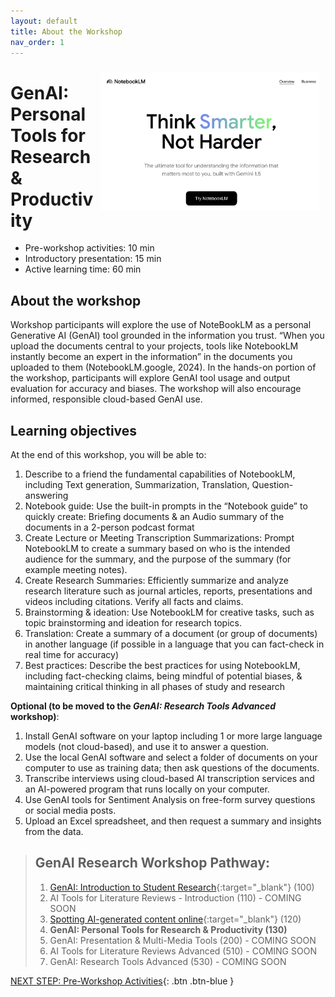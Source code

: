 ```yaml
---
layout: default
title: About the Workshop 
nav_order: 1
---
```

<img src="images/5-notebooklm-try.png" style="float:right;width:350px;padding:10px;" alt="Decorative">

# GenAI: Personal Tools for Research & Productivity

- Pre-workshop activities: 10 min 
- Introductory presentation: 15 min
- Active learning time: 60 min

## About the workshop 
Workshop participants will explore the use of NoteBookLM as a personal Generative AI (GenAI) tool grounded in the information you trust. “When you upload the documents central to your projects, tools like NotebookLM instantly become an expert in the information” in the documents you uploaded to them (NotebookLM.google, 2024). In the hands-on portion of the workshop, participants will explore GenAI tool usage and output evaluation for accuracy and biases. The workshop will also encourage informed, responsible cloud-based GenAI use.

## Learning objectives

At the end of this workshop, you will be able to:

1. Describe to a friend the fundamental capabilities of NotebookLM, including Text generation, Summarization, Translation, Question-answering
2. Notebook guide: Use the built-in prompts in the  “Notebook guide” to quickly create: Briefing documents & an Audio summary of the documents in a 2-person podcast format
3. Create Lecture or Meeting Transcription Summarizations: Prompt NotebookLM to create a summary based on who is the intended audience for the summary, and the purpose of the summary (for example meeting notes).
4. Create Research Summaries: Efficiently summarize and analyze research literature such as journal articles, reports, presentations and videos including citations. Verify all facts and claims.
5. Brainstorming & ideation: Use NotebookLM for creative tasks, such as topic brainstorming and ideation for research topics.
6. Translation: Create a summary of a document (or group of documents) in another language (if possible in a language that you can fact-check in real time for accuracy)
8. Best practices: Describe the best practices for using NotebookLM, including fact-checking claims, being mindful of potential biases, & maintaining critical thinking in all phases of study and research

**Optional (to be moved to the _GenAI: Research Tools Advanced_ workshop)**:

1. Install GenAI software on your laptop including 1 or more large language models (not cloud-based), and use it to answer a question.
2. Use the local GenAI software and select a folder of documents on your computer to use as training data; then ask questions of the documents.
3. Transcribe interviews using cloud-based AI transcription services and an AI-powered program that runs locally on your computer.
4. Use GenAI tools for Sentiment Analysis on free-form survey questions or social media posts.
5. Upload an Excel spreadsheet, and then request a summary and insights from the data.

> ## GenAI Research Workshop Pathway:
> 
> 1. [GenAI: Introduction to Student Research](https://lib.uvic.ca/gen-ai){:target="_blank"} (100)
> 2. AI Tools for Literature Reviews - Introduction (110) - COMING SOON
> 3. [Spotting AI-generated content online](https://libguides.uvic.ca/fakenews/what-is-fake-news){:target="_blank"} (120)
> 4. **GenAI: Personal Tools for Research & Productivity (130)**
> 5. GenAI: Presentation & Multi-Media Tools (200) - COMING SOON
> 8. AI Tools for Literature Reviews Advanced (510) - COMING SOON
> 9. GenAI: Research Tools Advanced (530) - COMING SOON
 
[NEXT STEP: Pre-Workshop Activities](pre-workshop.html){: .btn .btn-blue }
